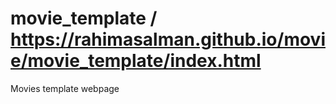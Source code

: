# movie_template / https://rahimasalman.github.io/movie/movie_template/index.html
Movies template webpage
